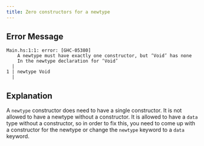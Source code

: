 ```yaml
---
title: Zero constructors for a newtype
---
```


## Error Message
```
Main.hs:1:1: error: [GHC-05380]
    A newtype must have exactly one constructor, but ‘Void’ has none
    In the newtype declaration for ‘Void’
  |
1 | newtype Void
  |
```

## Explanation

A `newtype` constructor does need to have a single constructor. It is not allowed to
have a newtype without a constructor. It is allowed to have a `data` type without a
constructor, so in order to fix this, you need to come up with a constructor for the newtype
or change the `newtype` keyword to a `data` keyword.
